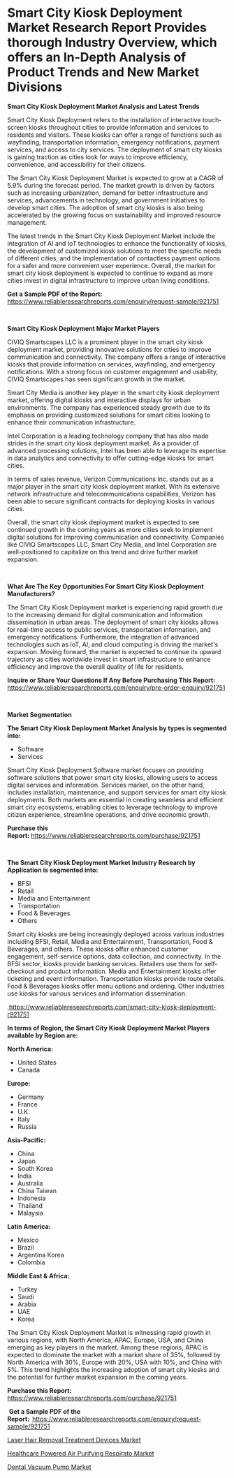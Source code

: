 <p><h1>Smart City Kiosk Deployment Market Research Report Provides thorough Industry Overview, which offers an In-Depth Analysis of Product Trends and New Market Divisions</h1></p><p><strong>Smart City Kiosk Deployment Market Analysis and Latest Trends</strong></p>
<p><p>Smart City Kiosk Deployment refers to the installation of interactive touch-screen kiosks throughout cities to provide information and services to residents and visitors. These kiosks can offer a range of functions such as wayfinding, transportation information, emergency notifications, payment services, and access to city services. The deployment of smart city kiosks is gaining traction as cities look for ways to improve efficiency, convenience, and accessibility for their citizens.</p><p>The Smart City Kiosk Deployment Market is expected to grow at a CAGR of 5.9% during the forecast period. The market growth is driven by factors such as increasing urbanization, demand for better infrastructure and services, advancements in technology, and government initiatives to develop smart cities. The adoption of smart city kiosks is also being accelerated by the growing focus on sustainability and improved resource management.</p><p>The latest trends in the Smart City Kiosk Deployment Market include the integration of AI and IoT technologies to enhance the functionality of kiosks, the development of customized kiosk solutions to meet the specific needs of different cities, and the implementation of contactless payment options for a safer and more convenient user experience. Overall, the market for smart city kiosk deployment is expected to continue to expand as more cities invest in digital infrastructure to improve urban living conditions.</p></p>
<p><strong>Get a Sample PDF of the Report:&nbsp;</strong> <a href="https://www.reliableresearchreports.com/enquiry/request-sample/921751">https://www.reliableresearchreports.com/enquiry/request-sample/921751</a></p>
<p>&nbsp;</p>
<p><strong>Smart City Kiosk Deployment Major Market Players</strong></p>
<p><p>CIVIQ Smartscapes LLC is a prominent player in the smart city kiosk deployment market, providing innovative solutions for cities to improve communication and connectivity. The company offers a range of interactive kiosks that provide information on services, wayfinding, and emergency notifications. With a strong focus on customer engagement and usability, CIVIQ Smartscapes has seen significant growth in the market.</p><p>Smart City Media is another key player in the smart city kiosk deployment market, offering digital kiosks and interactive displays for urban environments. The company has experienced steady growth due to its emphasis on providing customized solutions for smart cities looking to enhance their communication infrastructure.</p><p>Intel Corporation is a leading technology company that has also made strides in the smart city kiosk deployment market. As a provider of advanced processing solutions, Intel has been able to leverage its expertise in data analytics and connectivity to offer cutting-edge kiosks for smart cities.</p><p>In terms of sales revenue, Verizon Communications Inc. stands out as a major player in the smart city kiosk deployment market. With its extensive network infrastructure and telecommunications capabilities, Verizon has been able to secure significant contracts for deploying kiosks in various cities.</p><p>Overall, the smart city kiosk deployment market is expected to see continued growth in the coming years as more cities seek to implement digital solutions for improving communication and connectivity. Companies like CIVIQ Smartscapes LLC, Smart City Media, and Intel Corporation are well-positioned to capitalize on this trend and drive further market expansion.</p></p>
<p>&nbsp;</p>
<p><strong>What Are The Key Opportunities For Smart City Kiosk Deployment Manufacturers?</strong></p>
<p><p>The Smart City Kiosk Deployment market is experiencing rapid growth due to the increasing demand for digital communication and information dissemination in urban areas. The deployment of smart city kiosks allows for real-time access to public services, transportation information, and emergency notifications. Furthermore, the integration of advanced technologies such as IoT, AI, and cloud computing is driving the market's expansion. Moving forward, the market is expected to continue its upward trajectory as cities worldwide invest in smart infrastructure to enhance efficiency and improve the overall quality of life for residents.</p></p>
<p><strong>Inquire or Share Your Questions If Any Before Purchasing This Report:</strong> <a href="https://www.reliableresearchreports.com/enquiry/pre-order-enquiry/921751">https://www.reliableresearchreports.com/enquiry/pre-order-enquiry/921751</a></p>
<p>&nbsp;</p>
<p><strong>Market Segmentation</strong></p>
<p><strong>The Smart City Kiosk Deployment Market Analysis by types is segmented into:</strong></p>
<p><ul><li>Software</li><li>Services</li></ul></p>
<p><p>Smart City Kiosk Deployment Software market focuses on providing software solutions that power smart city kiosks, allowing users to access digital services and information. Services market, on the other hand, includes installation, maintenance, and support services for smart city kiosk deployments. Both markets are essential in creating seamless and efficient smart city ecosystems, enabling cities to leverage technology to improve citizen experience, streamline operations, and drive economic growth.</p></p>
<p><strong>Purchase this Report:&nbsp;</strong><a href="https://www.reliableresearchreports.com/purchase/921751">https://www.reliableresearchreports.com/purchase/921751</a></p>
<p>&nbsp;</p>
<p><strong>The Smart City Kiosk Deployment Market Industry Research by Application is segmented into:</strong></p>
<p><ul><li>BFSI</li><li>Retail</li><li>Media and Entertainment</li><li>Transportation</li><li>Food & Beverages</li><li>Others</li></ul></p>
<p><p>Smart city kiosks are being increasingly deployed across various industries including BFSI, Retail, Media and Entertainment, Transportation, Food & Beverages, and others. These kiosks offer enhanced customer engagement, self-service options, data collection, and connectivity. In the BFSI sector, kiosks provide banking services. Retailers use them for self-checkout and product information. Media and Entertainment kiosks offer ticketing and event information. Transportation kiosks provide route details. Food & Beverages kiosks offer menu options and ordering. Other industries use kiosks for various services and information dissemination.</p></p>
<p><a href="https://www.reliableresearchreports.com/smart-city-kiosk-deployment-r921751">&nbsp;https://www.reliableresearchreports.com/smart-city-kiosk-deployment-r921751</a></p>
<p><strong>In terms of Region, the Smart City Kiosk Deployment Market Players available by Region are:</strong></p>
<p>
    <p> <strong> North America: </strong>
        <ul>
            <li>United States</li>
            <li>Canada</li>
        </ul>
        </p> 
    <p> <strong> Europe: </strong>
        <ul>
            <li>Germany</li>
            <li>France</li>
            <li>U.K.</li>
            <li>Italy</li>
            <li>Russia</li>
        </ul>
        </p> 
    <p> <strong> Asia-Pacific: </strong>
        <ul>
            <li>China</li>
            <li>Japan</li>
            <li>South Korea</li>
            <li>India</li>
            <li>Australia</li>
            <li>China Taiwan</li>
            <li>Indonesia</li>
            <li>Thailand</li>
            <li>Malaysia</li>
        </ul>
        </p> 
    <p> <strong> Latin America: </strong>
        <ul>
            <li>Mexico</li>
            <li>Brazil</li>
            <li>Argentina Korea</li>
            <li>Colombia</li>
        </ul>
        </p> 
    <p> <strong> Middle East & Africa: </strong>
        <ul>
            <li>Turkey</li>
            <li>Saudi</li>
            <li>Arabia</li>
            <li>UAE</li>
            <li>Korea</li>
        </ul>
    </p>
    </p>
<p><p>The Smart City Kiosk Deployment Market is witnessing rapid growth in various regions, with North America, APAC, Europe, USA, and China emerging as key players in the market. Among these regions, APAC is expected to dominate the market with a market share of 35%, followed by North America with 30%, Europe with 20%, USA with 10%, and China with 5%. This trend highlights the increasing adoption of smart city kiosks and the potential for further market expansion in the coming years.</p></p>
<p><strong>Purchase this Report: </strong><a href="https://www.reliableresearchreports.com/purchase/921751">https://www.reliableresearchreports.com/purchase/921751</a></p>
<p>&nbsp;<strong>Get a Sample PDF of the Report:&nbsp;&nbsp;</strong><a href="https://www.reliableresearchreports.com/enquiry/request-sample/921751">https://www.reliableresearchreports.com/enquiry/request-sample/921751</a></p>
<p><strong></strong></p>
<p><p><a href="https://github.com/RyleeBauch2023/Market-Research-Report-List-2/blob/main/laser-hair-removal-treatment-devices-market.md">Laser Hair Removal Treatment Devices Market</a></p><p><a href="https://github.com/jodemen/Market-Research-Report-List-3/blob/main/healthcare-powered-air-purifying-respirato-market.md">Healthcare Powered Air Purifying Respirato Market</a></p><p><a href="https://view.publitas.com/reportprime-1/strategic-insights-into-global-dental-vacuum-pump-market-trends-2024-2031-covered-in-191-pages/">Dental Vacuum Pump Market</a></p></p>
